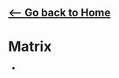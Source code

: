 ## [<-- Go back to Home](https://thecoducer.github.io/GeeksForGeeks_DSA_Course_Solutions/)
# Matrix
- 